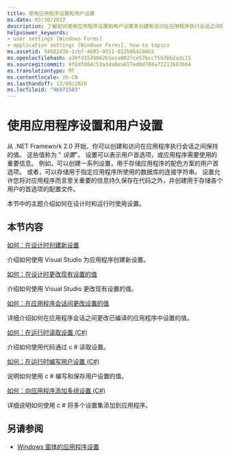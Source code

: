 ```yaml
---
title: 使用应用程序设置和用户设置
ms.date: 03/30/2017
description: 了解如何使用应用程序设置和用户设置来创建和访问在应用程序执行会话之间保持的值。
helpviewer_keywords:
- user settings [Windows Forms]
- application settings [Windows Forms], how-to topics
ms.assetid: 54682d3b-1cbf-4683-9351-012b8b4286b5
ms.openlocfilehash: a30fd354986265eca002fce57bccf5b3bb2adc15
ms.sourcegitcommit: 9f6df084c53a3da0ea657ed0d708a72213683084
ms.translationtype: MT
ms.contentlocale: zh-CN
ms.lasthandoff: 12/09/2020
ms.locfileid: "96971583"
---
```

# <a name="using-application-settings-and-user-settings"></a>使用应用程序设置和用户设置
从 .NET Framework 2.0 开始，你可以创建和访问在应用程序执行会话之间保持的值。 这些值称为 " *设置*"。 设置可以表示用户首选项，或应用程序需要使用的重要信息。 例如，可以创建一系列设置，用于存储应用程序的配色方案的用户首选项。 或者，可以存储用于指定应用程序所使用的数据库的连接字符串。 设置允许您将对应用程序而言至关重要的信息持久保存在代码之外，并创建用于存储各个用户的首选项的配置文件。  
  
 本节中的主题介绍如何在设计时和运行时使用设置。  
  
## <a name="in-this-section"></a>本节内容  
 [如何：在设计时创建新设置](how-to-create-a-new-setting-at-design-time.md)  
  
 介绍如何使用 Visual Studio 为应用程序创建新设置。  
  
 [如何：在设计时更改现有设置的值](how-to-change-the-value-of-an-existing-setting-at-design-time.md)  
  
 介绍如何使用 Visual Studio 更改现有设置的值。  
  
 [如何：在应用程序会话间更改设置的值](how-to-change-the-value-of-a-setting-between-application-sessions.md)  
  
 详细介绍如何在应用程序会话之间更改已编译的应用程序中设置的值。  
  
 [如何：在运行时读取设置 (C#)](how-to-read-settings-at-run-time-with-csharp.md)  
  
 介绍如何使用代码通过 c # 读取设置。  
  
 [如何：在运行时编写用户设置 (C#)](how-to-write-user-settings-at-run-time-with-csharp.md)  
  
 说明如何使用 c # 编写和保存用户设置的值。  
  
 [如何：向应用程序添加多组设置 (C#)](how-to-add-multiple-sets-of-settings-to-your-application-in-csharp.md)  
  
 详细说明如何使用 c # 将多个设置集添加到应用程序。  
  
## <a name="see-also"></a>另请参阅

- [Windows 窗体的应用程序设置](application-settings-for-windows-forms.md)
